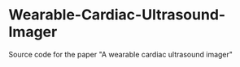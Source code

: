 # Wearable-Cardiac-Ultrasound-Imager
Source code for the paper "A wearable cardiac ultrasound imager"
